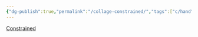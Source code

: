 ```yaml
---
{"dg-publish":true,"permalink":"/collage-constrained/","tags":["c/hand","c/woman","c/faceless","c/bw","c/plant","c/flat-background","c/white"],"created":"2024-01-09T08:36:47.114-05:00","updated":"2024-01-09T08:37:18.601-05:00"}
---
```



[Constrained](https://www.instagram.com/p/CoXXNEcu2Lp/)
